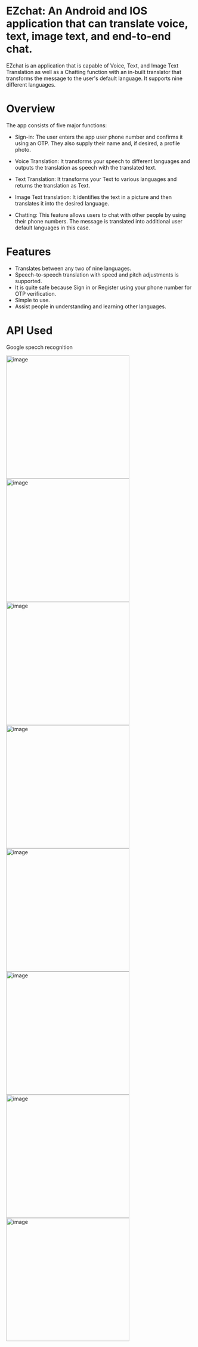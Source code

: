 # EZchat: An Android and IOS application that can translate voice, text, image text, and end-to-end chat.
EZchat is an application that is capable of Voice, Text, and Image Text Translation as well as a Chatting function with an in-built translator that transforms the message to the user's default language. It supports nine different languages.

# Overview
The app consists of five major functions:

- Sign-in: The user enters the app user phone number and confirms it using an OTP. They also supply their name and, if desired, a profile photo.

- Voice Translation: It transforms your speech to different languages and outputs the translation as speech with the translated text.

- Text Translation: It transforms your Text to various languages and returns the translation as Text.

- Image Text translation: It identifies the text in a picture and then translates it into the desired language.

- Chatting: This feature allows users to chat with other people by using their phone numbers. The message is translated into additional user default languages in this case.

# Features
- Translates between any two of nine languages.
- Speech-to-speech translation with speed and pitch adjustments is supported.
- It is quite safe because Sign in or Register using your phone number for OTP verification.
- Simple to use.
- Assist people in understanding and learning other languages.

# API Used

Google specch recognition

<img width="330" alt="image" src="https://user-images.githubusercontent.com/112965000/202226348-5315647a-14f0-424b-be74-45f548ced5ad.png"> 

<img width="330" alt="image" src="https://user-images.githubusercontent.com/112965000/202226456-acca8cf8-44f7-49d1-8925-54192fd43f7d.png">

<img width="330" alt="image" src="https://user-images.githubusercontent.com/112965000/202226809-8ee158b3-ef10-49bf-a2f5-0737e610611f.png">

<img width="330" alt="image" src="https://user-images.githubusercontent.com/112965000/202226521-e0f9dd29-c2b2-465e-97f6-2fdd802c6b1a.png"> 

<img width="330" alt="image" src="https://user-images.githubusercontent.com/112965000/202226581-20b28a0a-dd9e-4674-96ca-c89cfeeefd33.png">

<img width="330" alt="image" src="https://user-images.githubusercontent.com/112965000/202226644-16e34ea5-593a-4555-84a6-560a64dc74b2.png"> 

<img width="330" alt="image" src="https://user-images.githubusercontent.com/112965000/202226706-c041e855-6a30-4858-8c1e-550ae3a522b8.png">

<img width="330" alt="image" src="https://user-images.githubusercontent.com/112965000/202226773-c2dd2ae8-5f7a-4026-8b22-0b39e02f5f88.png"> 
